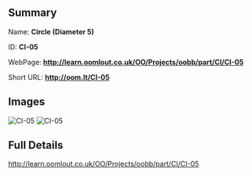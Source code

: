 

## Summary
 
Name: __Circle (Diameter 5)__

ID: __CI-05__

WebPage: __http://learn.oomlout.co.uk/OO/Projects/oobb/part/CI/CI-05__

Short URL: __http://oom.lt/CI-05__


## Images
![CI-05](http://oomlout.com/oobb-gen/parts/CI/CI-05/CI-05_01_420.jpg)
![CI-05](http://oomlout.com/oobb-gen/parts/CI/CI-05/CI-05_420.png)




## Full Details

 http://learn.oomlout.co.uk/OO/Projects/oobb/part/CI/CI-05

